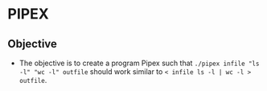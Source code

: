 # PIPEX

## Objective

- The objective is to create a program Pipex such that
	`./pipex infile "ls -l" "wc -l" outfile` should work similar to
	`< infile ls -l | wc -l > outfile`.
